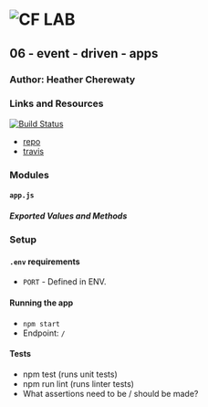 ![CF](http://i.imgur.com/7v5ASc8.png) LAB
=================================================

## 06 - event - driven - apps

### Author: Heather Cherewaty

### Links and Resources
[![Build Status](https://www.travis-ci.com/hcherewaty/06-event-driven-apps.svg?branch=master)](https://www.travis-ci.com/hcherewaty/06-event-driven-apps)
* [repo](https://github.com/hcherewaty/06-event-driven-apps)
* [travis](https://www.travis-ci.com/hcherewaty/06-event-driven-apps)


### Modules
#### `app.js`
##### Exported Values and Methods


### Setup
#### `.env` requirements
* `PORT` - Defined in ENV.


#### Running the app
* `npm start`
* Endpoint: `/`


#### Tests
* npm test (runs unit tests)
* npm run lint (runs linter tests)
* What assertions need to be / should be made?


